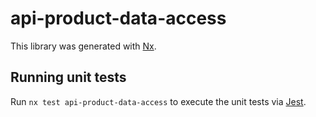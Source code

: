 # api-product-data-access

This library was generated with [Nx](https://nx.dev).

## Running unit tests

Run `nx test api-product-data-access` to execute the unit tests via [Jest](https://jestjs.io).
